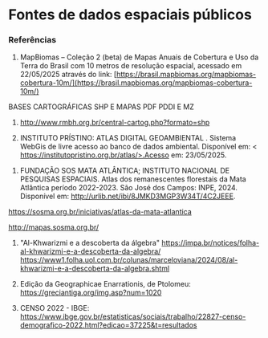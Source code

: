 # Fontes de dados espaciais públicos


### Referências
1. MapBiomas – Coleção 2 (beta) de Mapas Anuais de Cobertura e Uso da Terra do Brasil com 10 metros de resolução espacial, acessado em 22/05/2025 através do link: [https://brasil.mapbiomas.org/mapbiomas-cobertura-10m/](https://brasil.mapbiomas.org/mapbiomas-cobertura-10m/)



BASES CARTOGRÁFICAS SHP E MAPAS PDF PDDI E MZ
1. http://www.rmbh.org.br/central-cartog.php?formato=shp

1. INSTITUTO PRÍSTINO: ATLAS DIGITAL GEOAMBIENTAL . Sistema WebGis de livre acesso ao banco de dados ambiental. Disponível em: < https://institutopristino.org.br/atlas/>.Acesso em: 23/05/2025.
<!-- PARA CITAR OS ARQUIVOS VETORIAIS (.SHP E .KML) OBTIDOS ATRAVÉS DE DOWNLOAD NO ATLAS DIGITAL GEOAMBIENTAL: Remeter à fonte de dados original que se encontra no documento de texto associado aos arquivos vetorias.” -->

1. FUNDAÇÃO SOS MATA ATLÂNTICA; INSTITUTO NACIONAL DE PESQUISAS ESPACIAIS. Atlas dos remanescentes florestais da Mata Atlântica período 2022-2023. São José dos Campos: INPE, 2024. Disponível em: <http://urlib.net/ibi/8JMKD3MGP3W34T/4C2JEEE>.

<!-- Como Fazer a Citação no Texto (por autor/ano)

... como proposto por Fundação SOS Mata Atlântica e Instituto Nacional de Pesquisas Espaciais (2024).
... pode ser encontrada na literatura (FUNDAÇÃO SOS MATA ATLÂNTICA; INSTITUTO NACIONAL DE PESQUISAS ESPACIAIS, 2024). -->
https://sosma.org.br/iniciativas/atlas-da-mata-atlantica

http://mapas.sosma.org.br/


1. "Al-Khwarizmi e a descoberta da álgebra"
https://impa.br/notices/folha-al-khwarizmi-e-a-descoberta-da-algebra/
https://www1.folha.uol.com.br/colunas/marceloviana/2024/08/al-khwarizmi-e-a-descoberta-da-algebra.shtml

1. Edição da Geographicae Enarrationis, de Ptolomeu: https://greciantiga.org/img.asp?num=1020

1. CENSO 2022 - IBGE: https://www.ibge.gov.br/estatisticas/sociais/trabalho/22827-censo-demografico-2022.html?edicao=37225&t=resultados